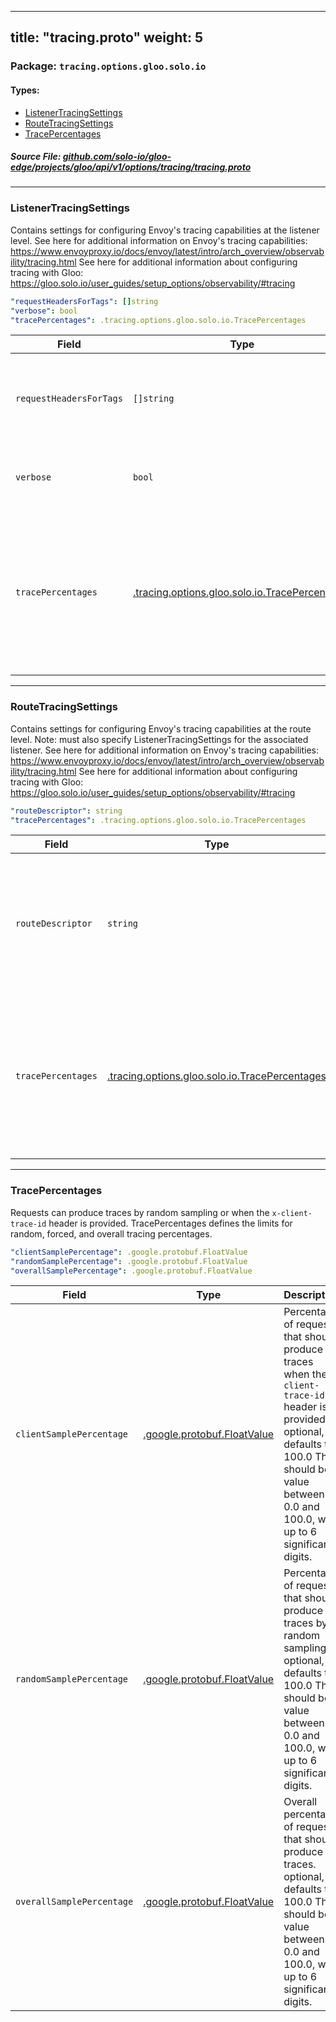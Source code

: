 
---
title: "tracing.proto"
weight: 5
---

<!-- Code generated by solo-kit. DO NOT EDIT. -->


### Package: `tracing.options.gloo.solo.io` 
#### Types:


- [ListenerTracingSettings](#listenertracingsettings)
- [RouteTracingSettings](#routetracingsettings)
- [TracePercentages](#tracepercentages)
  



##### Source File: [github.com/solo-io/gloo-edge/projects/gloo/api/v1/options/tracing/tracing.proto](https://github.com/solo-io/gloo-edge/blob/master/projects/gloo/api/v1/options/tracing/tracing.proto)





---
### ListenerTracingSettings

 
Contains settings for configuring Envoy's tracing capabilities at the listener level.
See here for additional information on Envoy's tracing capabilities: https://www.envoyproxy.io/docs/envoy/latest/intro/arch_overview/observability/tracing.html
See here for additional information about configuring tracing with Gloo: https://gloo.solo.io/user_guides/setup_options/observability/#tracing

```yaml
"requestHeadersForTags": []string
"verbose": bool
"tracePercentages": .tracing.options.gloo.solo.io.TracePercentages

```

| Field | Type | Description | Default |
| ----- | ---- | ----------- |----------- | 
| `requestHeadersForTags` | `[]string` | Optional. If specified, Envoy will include the headers and header values for any matching request headers. |  |
| `verbose` | `bool` | Optional. If true, Envoy will include logs for streaming events. Default: false. |  |
| `tracePercentages` | [.tracing.options.gloo.solo.io.TracePercentages](../tracing.proto.sk/#tracepercentages) | Requests can produce traces by random sampling or when the `x-client-trace-id` header is provided. TracePercentages defines the limits for random, forced, and overall tracing percentages. |  |




---
### RouteTracingSettings

 
Contains settings for configuring Envoy's tracing capabilities at the route level.
Note: must also specify ListenerTracingSettings for the associated listener.
See here for additional information on Envoy's tracing capabilities: https://www.envoyproxy.io/docs/envoy/latest/intro/arch_overview/observability/tracing.html
See here for additional information about configuring tracing with Gloo: https://gloo.solo.io/user_guides/setup_options/observability/#tracing

```yaml
"routeDescriptor": string
"tracePercentages": .tracing.options.gloo.solo.io.TracePercentages

```

| Field | Type | Description | Default |
| ----- | ---- | ----------- |----------- | 
| `routeDescriptor` | `string` | Optional. If set, will be used to identify the route that produced the trace. Note that this value will be overridden if the "x-envoy-decorator-operation" header is passed. |  |
| `tracePercentages` | [.tracing.options.gloo.solo.io.TracePercentages](../tracing.proto.sk/#tracepercentages) | Requests can produce traces by random sampling or when the `x-client-trace-id` header is provided. TracePercentages defines the limits for random, forced, and overall tracing percentages. |  |




---
### TracePercentages

 
Requests can produce traces by random sampling or when the `x-client-trace-id` header is provided.
TracePercentages defines the limits for random, forced, and overall tracing percentages.

```yaml
"clientSamplePercentage": .google.protobuf.FloatValue
"randomSamplePercentage": .google.protobuf.FloatValue
"overallSamplePercentage": .google.protobuf.FloatValue

```

| Field | Type | Description | Default |
| ----- | ---- | ----------- |----------- | 
| `clientSamplePercentage` | [.google.protobuf.FloatValue](https://developers.google.com/protocol-buffers/docs/reference/csharp/class/google/protobuf/well-known-types/float-value) | Percentage of requests that should produce traces when the `x-client-trace-id` header is provided. optional, defaults to 100.0 This should be a value between 0.0 and 100.0, with up to 6 significant digits. |  |
| `randomSamplePercentage` | [.google.protobuf.FloatValue](https://developers.google.com/protocol-buffers/docs/reference/csharp/class/google/protobuf/well-known-types/float-value) | Percentage of requests that should produce traces by random sampling. optional, defaults to 100.0 This should be a value between 0.0 and 100.0, with up to 6 significant digits. |  |
| `overallSamplePercentage` | [.google.protobuf.FloatValue](https://developers.google.com/protocol-buffers/docs/reference/csharp/class/google/protobuf/well-known-types/float-value) | Overall percentage of requests that should produce traces. optional, defaults to 100.0 This should be a value between 0.0 and 100.0, with up to 6 significant digits. |  |





<!-- Start of HubSpot Embed Code -->
<script type="text/javascript" id="hs-script-loader" async defer src="//js.hs-scripts.com/5130874.js"></script>
<!-- End of HubSpot Embed Code -->
